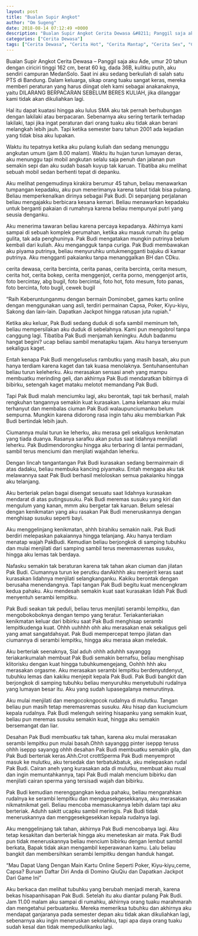 ```yaml
---
layout: post
title: "Bualan Supir Angkot"
author: "Om Sugeng"
date: 2018-08-14 07:12:49 +0000
description: "Bualan Supir Angkot Cerita Dewasa &#8211; Panggil saja aku Ade, umur 20 tahun dengan ciriciri tinggi 162 cm, berat 60 kg, dada 36B, kulitku putih, aku sendiri campuran MedanSolo. Saat ini aku sedang b..."
categories: ["Cerita Dewasa"]
tags: ["Cerita Dewasa", "Cerita Hot", "Cerita Mantap", "Cerita Sex", "Cinta Hanya Nafsu", "Cinta Terlarang"]
---
```


Bualan Supir Angkot
Cerita Dewasa &#8211; Panggil saja aku Ade, umur 20 tahun dengan ciriciri tinggi 162 cm, berat 60 kg, dada 36B, kulitku putih, aku sendiri campuran MedanSolo. Saat ini aku sedang berkuliah di salah satu PTS di Bandung. Dalam keluarga, sikap orang tuaku sangat keras, mereka memberi peraturan yang harus diingat oleh kami sebagai anakanaknya, yaitu DILARANG BERPACARAN SEBELUM BERES KULIAH, jika dilanggar kami tidak akan dikuliahkan lagi.

Hal itu dapat kuatasi hingga aku lulus SMA aku tak pernah berhubungan dengan lakilaki atau berpacaran. Sebenarnya aku sering tertarik terhadap lakilaki, tapi jika ingat peraturan dari orang tuaku aku tidak akan berani melangkah lebih jauh. Tapi ketika semester baru tahun 2001 ada kejadian yang tidak bisa aku lupakan.

Waktu itu tepatnya ketika aku pulang kuliah dan sedang menunggu angkutan umum (jam 8.00 malam). Waktu itu hujan turun lumayan deras, aku menunggu tapi mobil angkutan selalu saja penuh dan jalanan pun semakin sepi dan aku sudah basah kuyup tak karuan. Tibatiba aku melihat sebuah mobil sedan berhenti tepat di depanku.

Aku melihat pengemudinya kirakira berumur 45 tahun, beliau menawarkan tumpangan kepadaku, aku pun menerimanya karena takut tidak bisa pulang. Beliau memperkenalkan dirinya sebagai Pak Budi. Di sepanjang perjalanan beliau mengajakku berbicara kesana kemari. Beliau menawarkan kepadaku untuk berganti pakaian di rumahnya karena beliau mempunyai putri yang seusia denganku.

Aku menerima tawaran beliau karena percaya kepadanya. Akhirnya kami sampai di sebuah komplek perumahan, ketika aku masuk rumah itu gelap gulita, tak ada penghuninya. Pak Budi mengatakan mungkin putrinya belum kembali dari kuliah. Aku mengangguk tanpa curiga. Pak Budi membawakan aku piyama putrinya, beliau menyuruhku untukmengganti bajuku di kamar putrinya. Aku mengganti pakaianku tanpa menanggalkan BH dan CDku.

cerita dewasa, cerita bercinta, cerita panas, cerita bercinta, cerita mesum, cerita hot, cerita bokep, cerita menggenjot, cerita porno, menggenjot artis, foto bercintay, abg bugil, foto bercintai, foto hot, foto mesum, foto panas, foto bercinta, foto bugil, cewek bugil

“Raih Keberuntunganmu dengan bermain Dominobet, games kartu online dengan menggunakan uang asli, terdiri permainan Capsa, Poker, Kiyu-kiyu, Sakong dan lain-lain. Dapatkan Jackpot hingga ratusan juta rupiah.”

Ketika aku keluar, Pak Budi sedang duduk di sofa sambil meminum teh, beliau mempersilakan aku duduk di sebelahnya. Kami pun mengobrol tanpa canggung lagi. Tibatiba Pak Budi menjamah keningku. Aduh badanmu hangat begini? ucap beliau sambil menatapku tajam. Aku hanya tersenyum sekaligus kaget.

Entah kenapa Pak Budi mengeluselus rambutku yang masih basah, aku pun hanya terdiam karena kaget dan tak kuasa menolaknya. Sentuhansentuhan beliau turun keleherku. Aku merasakan sensasi aneh yang mampu membuatku merinding geli, dan akhirnya Pak Budi mendaratkan bibirnya di bibirku, setengah kaget mataku melotot memandang Pak Budi.

Tapi Pak Budi malah menciumku lagi, aku berontak, tapi tak berhasil, malah rengkuhan tangannya semakin kuat kurasakan. Lama kelamaan aku mulai terhanyut dan membalas ciuman Pak Budi walaupunciumanku belum sempurna. Mungkin karena didorong rasa ingin tahu aku membiarkan Pak Budi bertindak lebih jauh.

Ciumannya mulai turun ke leherku, aku merasa geli sekaligus kenikmatan yang tiada duanya. Rasanya sarafku akan putus saat lidahnya menjilati leherku. Pak Budimendorongku hingga aku terbaring di lantai permadani, sambil terus menciumi dan menjilati wajahdan leherku.

Dengan lincah tangantangan Pak Budi kurasakan sedang bermainmain di atas dadaku, beliau membuka kancing piyamaku. Entah mengapa aku tak melawannya saat Pak Budi berhasil meloloskan semua pakaianku hingga aku telanjang.

Aku berteriak pelan bagai disengat sesuatu saat lidahnya kurasakan mendarat di atas putingsusuku. Pak Budi meremas susuku yang kiri dan mengulum yang kanan, mmm aku bergetar tak karuan. Belum selesai dengan kenikmatan yang aku rasakan Pak Budi meneruskannya dengan menghisap susuku seperti bayi.

Aku menggelinjang kenikmatan, ahhh birahiku semakin naik. Pak Budi berdiri melepaskan pakaiannya hingga telanjang. Aku hanya terdiam menatap wajah PakBudi. Kemudian beliau berjongkok di samping tubuhku dan mulai menjilati dari samping sambil terus meremasremas susuku, hingga aku lemas tak berdaya.

Nafasku semakin tak beraturan karena tak tahan akan ciuman dan jilatan Pak Budi. Ciumannya turun ke perutku danAkhhh aku menjerit keras saat kurasakan lidahnya menjilati selangkanganku. Kakiku berontak dengan berusaha menendangnya. Tapi tangan Pak Budi begitu kuat mencengkram kedua pahaku. Aku mendesah semakin kuat saat kurasakan lidah Pak Budi menyentuh serambi lempitku.

Pak Budi seakan tak peduli, beliau terus menjilati serambi lempitku, dan mengobokoboknya dengan tempo yang teratur. Teriakanteriakan kenikmatan keluar dari bibirku saat Pak Budi menghisap serambi lempitkudenga kuat. Ohhh uuhhhh ohh aku merasakan enak sekaligus geli yang amat sangatdahsyat. Pak Budi mempercepat tempo jilatan dan ciumannya di serambi lempitku, hingga aku merasa akan meledak.

Aku berteriak seenaknya, Sial aduh ohhh aduhhh sayanggg teriakankumalah membuat Pak Budi semakin bernafsu, beliau menghisap klitorisku dengan kuat hingga tubuhkumengejang, Oohhh hhh aku merasakan orgasme. Aku merasakan serambi lempitku berdenyutdenyut, tubuhku lemas dan kakiku menjepit kepala Pak Budi. Pak Budi bangkit dan berjongkok di samping tubuhku beliau menyuruhku menyetubuhi rudalnya yang lumayan besar itu. Aku yang sudah lupasegalanya menurutinya.

Aku mulai menjilati dan mengocokngocok rudalnya di mulutku. Tangan beliau pun masih tetap meremasremas susuku. Aku hisap dan kuciumcium kepala rudalnya. Pak Budi melenguh seiring hisapanku yang semakin kuat, beliau pun meremas susuku semakin kuat, hingga aku semakin bersemangat dan liar.

Desahan Pak Budi membuatku tak tahan, karena aku mulai merasakan serambi lempitku pun mulai basah.Ohhh sayanggg pinter iseppp teruss ohhh iseppp sayangg ohhh desahan Pak Budi membuatku semakin gila, dan Pak Budi berteriak keras.Ahh.Crot crottSperma Pak Budi menyemprot masuk ke mulutku, aku tersedak dan terbatukbatuk, aku melepaskan rudal Pak Budi. Cairan aneh yang kurasakan ada di mulutku, membuat aku mual dan ingin memuntahkannya, tapi Pak Budi malah mencium bibirku dan menjilati cairan sperma yang tersisadi wajah dan bibirku.

Pak Budi kemudian merenggangkan kedua pahaku, beliau mengarahkan rudalnya ke serambi lempitku dan menggesekgesekkanya, aku merasakan nikmatnikmat geli. Beliau mencoba memasukannya lebih dalam tapi aku berteriak. Aduhh sakitt ucapku sambil meringis. Pak Budi tidak meneruskannya dan menggesekgesekkan kepala rudalnya lagi.

Aku menggelinjang tak tahan, akhirnya Pak Budi mencobanya lagi. Aku tetap kesakitan dan berteriak hingga aku meneteskan air mata. Pak Budi pun tidak meneruskannya beliau mencium bibirku dengan lembut sambil berkata, Bapak tidak akan mengambil keperawanan kamu. Lalu beliau bangkit dan membersihkan serambi lempitku dengan handuk hangat.

&#8220;Mau Dapat Uang Dengan Main Kartu Online Seperti Poker, Kiyu-kiyu,ceme, Capsa? Buruan Daftar Diri Anda di Domino QiuQiu dan Dapatkan Jackpot Dari Game Ini&#8221;

Aku berkaca dan melihat tubuhku yang berubah menjadi merah, karena bekas hisapanhisapan Pak Budi. Setelah itu aku diantar pulang Pak Budi. Jam 11.00 malam aku sampai di rumahku, akhirnya orang tuaku marahmarah dan mengetahui perbuatanku. Mereka memeriksa tubuhku dan akhirnya aku mendapat ganjaranya pada semester depan aku tidak akan dikuliahkan lagi, sebenarnya aku ingin meneruskan sekolahku, tapi apa daya orang tuaku sudah kesal dan tidak mempedulikanku lagi.